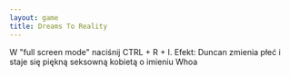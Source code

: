 ```yaml
---
layout: game
title: Dreams To Reality
---
```


W "full screen mode" naciśnij CTRL + R + I. Efekt: Duncan zmienia 
płeć i staje 
się piękną seksowną kobietą o imieniu Whoa
